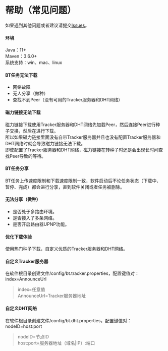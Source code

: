 # 帮助（常见问题）

如果遇到其他问题或者建议请提交[Issues](https://gitee.com/acgist/snail/issues)。

#### 环境
Java：11+  
Maven：3.6.0+  
系统支持：win、mac、linux

#### BT任务无法下载

* 网络故障
* 无人分享（做种）
* 查找不到Peer（没有可用的Tracker服务器和DHT网络）

#### 磁力链接无法下载

磁力链接下载使用Tracker服务器和DHT网络先加载Peer，然后连接Peer进行种子交换，然后在进行下载。  
所以如果磁力链接里面没有自带Tracker服务器并且也没有配置Tracker服务器和DHT网络时就会导致磁力链接无法下载。  
即使配置了Tracker服务器和DHT网络，磁力链接在转种子时还是会出现长时间查找Peer导致的等待。

#### BT任务分享

BT任务上传速度限制和下载速度限制一致，软件启动后不论任务状态（下载中、暂停、完成）都会进行分享，直到软件关闭或者任务被删除。

#### 无法分享（做种）

* 是否处于多路由环境。
* 是否接入了多条网络。
* 是否开启路由器UPNP功能。

#### 优化下载体验

使用热门种子下载，自定义优质的Tracker服务器和DHT网络。

#### 自定义Tracker服务器

在软件根目录创建文件/config/bt.tracker.properties，配置键值对：index=AnnounceUrl  
> index=任意值  
> AnnounceUrl=Tracker服务器地址

#### 自定义DHT网络

在软件根目录创建文件/config/bt.dht.properties，配置键值对：nodeID=host:port 
> nodeID=节点ID  
> host:port=服务器地址（域名|IP）:端口